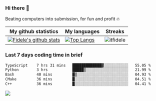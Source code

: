 ### Hi there 👋
<p>Beating computers into submission, for fun and profit 🔥</p>

|My github statistics|My languages|Streaks|
|-|-|-|
|[![Fidele's github stats](https://github-readme-stats.vercel.app/api?username=itfidele&count_private=true&show_icons=true&theme=dark&hide_title=true)](https://github.com/itfidele)|[![Top Langs](https://github-readme-stats.vercel.app/api/top-langs/?username=itfidele&show_icons=true&langs_count=8&theme=dark&layout=compact&hide_title=true)](https://github.com/itfidele)|![itfidele](https://github-readme-streak-stats.herokuapp.com/?user=itfidele&theme=dark)

### Last 7 days coding time in brief
<!--START_SECTION:waka-->

```txt
TypeScript    7 hrs 31 mins   █████████████▓░░░░░░░░░░░   55.05 %
Python        3 hrs           █████▒░░░░░░░░░░░░░░░░░░░   21.99 %
Bash          40 mins         █▒░░░░░░░░░░░░░░░░░░░░░░░   04.93 %
CMake         36 mins         █░░░░░░░░░░░░░░░░░░░░░░░░   04.51 %
C++           36 mins         █░░░░░░░░░░░░░░░░░░░░░░░░   04.41 %
```

<!--END_SECTION:waka-->

![](https://komarev.com/ghpvc/?username=itfidele)
